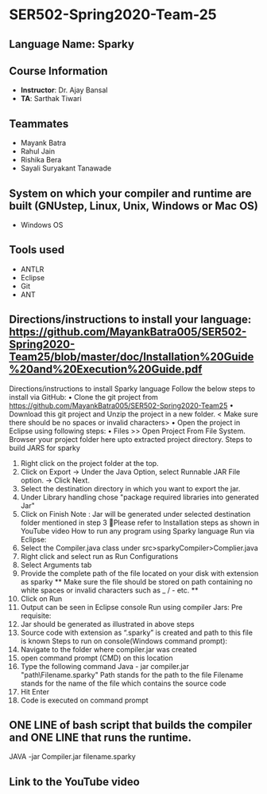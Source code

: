 # SER502-Spring2020-Team-25

## Language Name: Sparky

## Course Information
- **Instructor**: Dr. Ajay Bansal
- **TA**: Sarthak Tiwari

## Teammates
- Mayank Batra
- Rahul Jain
- Rishika Bera
- Sayali Suryakant Tanawade

## System on which your compiler and runtime are built (GNUstep, Linux, Unix, Windows or Mac OS)
- Windows OS

## Tools used
- ANTLR
- Eclipse
- Git
- ANT

## Directions/instructions to install your language: https://github.com/MayankBatra005/SER502-Spring2020-Team25/blob/master/doc/Installation%20Guide%20and%20Execution%20Guide.pdf
Directions/instructions to install Sparky language
Follow the below steps to install via GitHub:
•	Clone the git project from 
https://github.com/MayankBatra005/SER502-Spring2020-Team25
•	Download this git project and Unzip the project in a new folder.
< Make sure there should be no spaces or invalid characters>
•	Open the project in Eclipse using following steps:
•	Files >> Open Project From File System. Browser your project folder here upto extracted project directory.
Steps to build JARS for sparky 
1. Right click on the project folder at the top.
2. Click on Export -> Under the Java Option, select Runnable JAR File option. -> Click Next.
3. Select the destination directory in which you want to export the jar.
4. Under Library handling chose "package required libraries into generated Jar" 
6. Click on Finish 
Note : Jar will be generated under selected destination folder mentioned in step 3
Please refer to Installation steps as shown in YouTube video 
How to run any program using Sparky language
Run via Eclipse:
1. Select the Compiler.java class under src>sparkyCompiler>Complier.java
2. Right click and select run as Run Configurations
3. Select Arguments tab 
4. Provide the complete path of the file located on your disk with extension as sparky
** Make sure the file should be stored on path containing no white spaces or invalid characters such as _ / - etc. **
5. Click on Run 
6. Output can be seen in Eclipse console
Run using compiler Jars:
Pre requisite: 
1.	Jar should be generated as illustrated in above steps
2.	Source code with extension as “.sparky” is created and path to this file is known 
Steps to run on console(Windows command prompt):
1. Navigate to the folder where compiler.jar was created
2. open command prompt (CMD) on this location 
3. Type the following command Java - jar compiler.jar "path\Filename.sparky"
 Path stands for the path to the file 
 Filename stands for the name of the file which contains the source code 
4. Hit Enter 
5. Code is executed on command prompt

## ONE LINE of bash script that builds the compiler and ONE LINE that runs the runtime.
JAVA -jar Compiler.jar filename.sparky
## Link to the YouTube video
